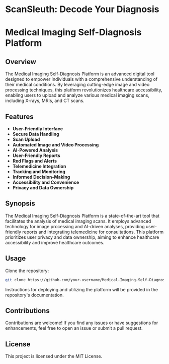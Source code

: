 # ScanSleuth: Decode Your Diagnosis 
# Medical Imaging Self-Diagnosis Platform

## Overview

The Medical Imaging Self-Diagnosis Platform is an advanced digital tool designed to empower individuals with a comprehensive understanding of their medical conditions. By leveraging cutting-edge image and video processing techniques, this platform revolutionizes healthcare accessibility, enabling users to upload and analyze various medical imaging scans, including X-rays, MRIs, and CT scans.

## Features

- **User-Friendly Interface**
- **Secure Data Handling**
- **Scan Upload**
- **Automated Image and Video Processing**
- **AI-Powered Analysis**
- **User-Friendly Reports**
- **Red Flags and Alerts**
- **Telemedicine Integration**
- **Tracking and Monitoring**
- **Informed Decision-Making**
- **Accessibility and Convenience**
- **Privacy and Data Ownership**

## Synopsis

The Medical Imaging Self-Diagnosis Platform is a state-of-the-art tool that facilitates the analysis of medical imaging scans. It employs advanced technology for image processing and AI-driven analyses, providing user-friendly reports and integrating telemedicine for consultations. This platform prioritizes user privacy and data ownership, aiming to enhance healthcare accessibility and improve healthcare outcomes.

## Usage

Clone the repository:

```bash
git clone https://github.com/your-username/Medical-Imaging-Self-Diagnosis-Platform.git
```
Instructions for deploying and utilizing the platform will be provided in the repository's documentation.

## Contributions

Contributions are welcome! If you find any issues or have suggestions for enhancements, feel free to open an issue or submit a pull request.

## License

This project is licensed under the MIT License.

